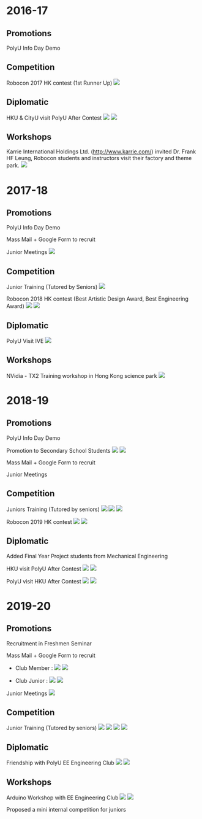 # 2016-17

## Promotions
PolyU Info Day Demo

## Competition
Robocon 2017 HK contest (1st Runner Up)
![](https://i.imgur.com/FFAOmsQ.jpg)


## Diplomatic 
HKU & CityU visit PolyU After Contest
![](https://i.imgur.com/lLeX6cU.jpg)
![](https://i.imgur.com/buhWulr.jpg)

## Workshops

Karrie International Holdings Ltd. (http://www.karrie.com/) invited Dr. Frank HF Leung, Robocon students and instructors visit their factory and theme park.
![](https://i.imgur.com/2sJ08eB.jpg)


# 2017-18

## Promotions
PolyU Info Day Demo

Mass Mail + Google Form to recruit

Junior Meetings
![](https://i.imgur.com/2liadtE.jpg)

## Competition

Junior Training (Tutored by Seniors)
![](https://i.imgur.com/mu6LnZz.jpg)

Robocon 2018 HK contest (Best Artistic Design Award, Best Engineering Award)
![](https://i.imgur.com/ahwI27a.jpg)
![](https://i.imgur.com/FKPXH7v.jpg)

## Diplomatic 
PolyU Visit IVE
![](https://i.imgur.com/JuWy2re.jpg)

## Workshops
NVidia - TX2 Training workshop in Hong Kong science park
![](https://i.imgur.com/MUR906S.jpg)


# 2018-19
## Promotions
PolyU Info Day Demo

Promotion to Secondary School Students
![](https://i.imgur.com/UlARNCZ.jpg)
![](https://i.imgur.com/eM0wqgS.jpg)

Mass Mail + Google Form to recruit

Junior Meetings


## Competition


Juniors Training (Tutored by seniors)
![](https://i.imgur.com/QTYKEsM.jpg?1)
![](https://i.imgur.com/HeqIjve.jpg)
![](https://i.imgur.com/H7u3JZS.jpg)

Robocon 2019 HK contest
![](https://i.imgur.com/7D96TCx.jpg)
![](https://i.imgur.com/qdtBsMh.jpg)

## Diplomatic 
Added Final Year Project students from Mechanical Engineering

HKU visit PolyU After Contest
![](https://i.imgur.com/9MtoNc5.jpg)
![](https://i.imgur.com/LLYKpJM.jpg)

PolyU visit HKU After Contest
![](https://i.imgur.com/WWAZImO.jpg)
![](https://i.imgur.com/RfOBkHt.jpg)



# 2019-20
## Promotions
Recruitment in Freshmen Seminar

Mass Mail + Google Form to recruit

* Club Member :
![](https://i.imgur.com/pvg4Gmp.png)
![](https://i.imgur.com/FJl8fI6.png)

* Club Junior :
![](https://i.imgur.com/aLZShJl.png)
![](https://i.imgur.com/PqBC1UD.png)

Junior Meetings
![](https://i.imgur.com/NhMqWmi.jpg)

## Competition

Junior Training (Tutored by seniors)
![](https://i.imgur.com/RU5RgxH.jpg)
![](https://i.imgur.com/eboKG5O.jpg)
![](https://i.imgur.com/hSd4IF1.jpg)
![](https://i.imgur.com/4ztjhso.jpg)


## Diplomatic 

Friendship with PolyU EE Engineering Club
![](https://i.imgur.com/oTCUzpU.jpg)
![](https://i.imgur.com/9gyrpOj.jpg)

## Workshops
Arduino Workshop with EE Engineering Club
![](https://i.imgur.com/nh0bUjB.jpg)
![](https://i.imgur.com/pSqdtqp.jpg)

Proposed a mini internal competition for juniors






